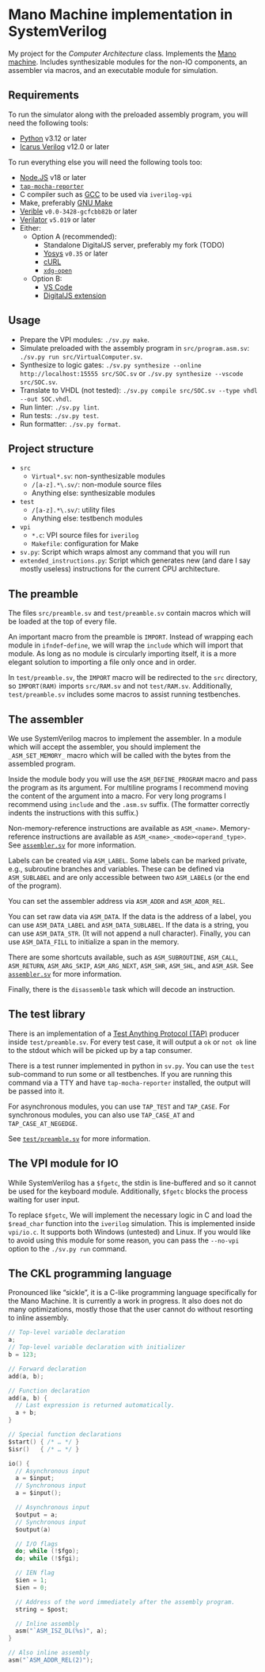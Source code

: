 # Mano Machine implementation in SystemVerilog

My project for the *Computer Architecture* class. Implements the [Mano machine](https://en.wikipedia.org/wiki/Mano_machine). Includes synthesizable modules
for the non-IO components, an assembler via macros, and an executable module for
simulation.

## Requirements

To run the simulator along with the preloaded assembly program, you will need
the following tools:

- [Python](https://www.python.org/) v3.12 or later
- [Icarus Verilog](https://steveicarus.github.io/iverilog/) v12.0 or later

To run everything else you will need the following tools too:

- [Node.JS](https://nodejs.org/) v18 or later
- [`tap-mocha-reporter`](https://www.npmjs.com/package/tap-mocha-reporter)
- C compiler such as [GCC](https://gcc.gnu.org/) to be used via `iverilog-vpi`
- Make, preferably [GNU Make](https://www.gnu.org/software/make/)
- [Verible](https://chipsalliance.github.io/verible/) `v0.0-3428-gcfcbb82b` or later
- [Verilator](https://verilator.org/) `v5.019` or later
- Either:
  - Option A (recommended):
    - Standalone DigitalJS server, preferably my fork (TODO)
    - [Yosys](https://yosyshq.net/yosys/) `v0.35` or later
    - [cURL](https://curl.se/)
    - [`xdg-open`](http://portland.freedesktop.org/doc/xdg-open.html)
  - Option B:
    - [VS Code](https://code.visualstudio.com/)
    - [DigitalJS extension](https://marketplace.visualstudio.com/items?itemName=yuyichao.digitaljs)

## Usage

- Prepare the VPI modules:
  `./sv.py make`.
- Simulate preloaded with the assembly program in
  `src/program.asm.sv`:
  `./sv.py run src/VirtualComputer.sv`.
- Synthesize to logic gates:
  `./sv.py synthesize --online http://localhost:15555 src/SOC.sv` or
  `./sv.py synthesize --vscode src/SOC.sv`.
- Translate to VHDL (not tested):
  `./sv.py compile src/SOC.sv --type vhdl --out SOC.vhdl`.
- Run linter:
  `./sv.py lint`.
- Run tests:
  `./sv.py test`.
- Run formatter:
  `./sv.py format`.

## Project structure

- `src`
  - `Virtual*.sv`: non-synthesizable modules
  - `/[a-z].*\.sv/`: non-module source files
  - Anything else: synthesizable modules
- `test`
  - `/[a-z].*\.sv/`: utility files
  - Anything else: testbench modules
- `vpi`
  - `*.c`: VPI source files for `iverilog`
  - `Makefile`: configuration for Make
- `sv.py`: Script which wraps almost any command that you will run
- `extended_instructions.py`: Script which generates new (and dare I say mostly
  useless) instructions for the current CPU architecture.

## The preamble

The files `src/preamble.sv` and `test/preamble.sv` contain macros which will be
loaded at the top of every file.

An important macro from the preamble is `IMPORT`. Instead of wrapping each
module in `ifndef`-`define`, we will wrap the `include` which will import that
module. As long as no module is circularly importing itself, it is a more
elegant solution to importing a file only once and in order.

In `test/preamble.sv`, the `IMPORT` macro will be redirected to the `src`
directory, so `IMPORT(RAM)` imports `src/RAM.sv` and not `test/RAM.sv`.
Additionally, `test/preamble.sv` includes some macros to assist running
testbenches.

## The assembler

We use SystemVerilog macros to implement the assembler. In a module which will
accept the assembler, you should implement the `_ASM_SET_MEMORY_` macro which
will be called with the bytes from the assembled program.

Inside the module body you will use the `ASM_DEFINE_PROGRAM` macro and pass the
program as its argument. For multiline programs I recommend moving the content
of the argument into a macro. For very long programs I recommend using `include`
and the `.asm.sv` suffix. (The formatter correctly indents the instructions with
this suffix.)

Non-memory-reference instructions are available as `ASM_<name>`.
Memory-reference instructions are available as
`ASM_<name>_<mode><operand_type>`. See [`assembler.sv`](src/assembler.sv) for
more information.

Labels can be created via `ASM_LABEL`. Some labels can be marked private, e.g.,
subroutine branches and variables. These can be defined via `ASM_SUBLABEL` and
are only accessible between two `ASM_LABEL`s (or the end of the program).

You can set the assembler address via `ASM_ADDR` and `ASM_ADDR_REL`.

You can set raw data via `ASM_DATA`. If the data is the address of a label, you
can use `ASM_DATA_LABEL` and `ASM_DATA_SUBLABEL`. If the data is a string, you
can use `ASM_DATA_STR`. (It will not append a null character). Finally, you can
use `ASM_DATA_FILL` to initialize a span in the memory.

There are some shortcuts available, such as `ASM_SUBROUTINE`, `ASM_CALL`,
`ASM_RETURN`, `ASM_ARG_SKIP`, `ASM_ARG_NEXT`, `ASM_SHR`, `ASM_SHL`, and
`ASM_ASR`.  See [`assembler.sv`](src/assembler.sv) for more information.

Finally, there is the `disassemble` task which will decode an instruction.

## The test library

There is an implementation of a [Test Anything Protocol
(TAP)](https://testanything.org/) producer inside `test/preamble.sv`. For every
test case, it will output a `ok` or `not ok` line to the stdout which will be
picked up by a tap consumer.

There is a test runner implemented in python in `sv.py`. You can use the `test`
sub-command to run some or all testbenches. If you are running this command via
a TTY and have `tap-mocha-reporter` installed, the output will be passed into
it.

For asynchronous modules, you can use `TAP_TEST` and `TAP_CASE`. For synchronous
modules, you can also use `TAP_CASE_AT` and `TAP_CASE_AT_NEGEDGE`.

See [`test/preamble.sv`](test/preamble.sv) for more information.

## The VPI module for IO

While SystemVerilog has a `$fgetc`, the stdin is line-buffered and so it cannot
be used for the keyboard module. Additionally, `$fgetc` blocks the process
waiting for user input.

To replace `$fgetc`, We will implement the necessary logic in C and load the
`$read_char` function into the `iverilog` simulation. This is implemented inside
`vpi/io.c`. It supports both Windows (untested) and Linux. If you would like to
avoid using this module for some reason, you can pass the `--no-vpi` option to
the `./sv.py run` command.

## The CKL programming language

Pronounced like “sickle”, it is a C-like programming language specifically for
the Mano Machine. It is currently a work in progress. It also does not do many
optimizations, mostly those that the user cannot do without resorting to inline
assembly.

```c
// Top-level variable declaration
a;
// Top-level variable declaration with initializer
b = 123;

// Forward declaration
add(a, b);

// Function declaration
add(a, b) {
  // Last expression is returned automatically.
  a + b;
}

// Special function declarations
$start() { /* … */ }
$isr()   { /* … */ }

io() {
  // Asynchronous input
  a = $input;
  // Synchronous input
  a = $input();

  // Asynchronous input
  $output = a;
  // Synchronous input
  $output(a)

  // I/O flags
  do; while (!$fgo);
  do; while (!$fgi);

  // IEN flag
  $ien = 1;
  $ien = 0;

  // Address of the word immediately after the assembly program.
  string = $post;

  // Inline assembly
  asm("`ASM_ISZ_DL(%s)", a);
}

// Also inline assembly
asm("`ASM_ADDR_REL(2)");
```
